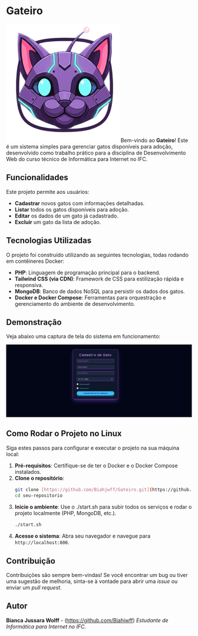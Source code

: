 # Gateiro

![Logo do Projeto](./img/Logo_Gateiro.png) 
Bem-vindo ao **Gateiro**! Este é um sistema simples para gerenciar gatos disponíveis para adoção, desenvolvido como trabalho prático para a disciplina de Desenvolvimento Web do curso técnico de Informática para Internet no IFC.

## Funcionalidades

Este projeto permite aos usuários:

* **Cadastrar** novos gatos com informações detalhadas.
* **Listar** todos os gatos disponíveis para adoção.
* **Editar** os dados de um gato já cadastrado.
* **Excluir** um gato da lista de adoção.

## Tecnologias Utilizadas

O projeto foi construído utilizando as seguintes tecnologias, todas rodando em contêineres Docker:

* **PHP**: Linguagem de programação principal para o backend.
* **Tailwind CSS (via CDN)**: Framework de CSS para estilização rápida e responsiva.
* **MongoDB**: Banco de dados NoSQL para persistir os dados dos gatos.
* **Docker e Docker Compose**: Ferramentas para orquestração e gerenciamento do ambiente de desenvolvimento.

## Demonstração

Veja abaixo uma captura de tela do sistema em funcionamento:

![Captura de Tela do Sistema](./img/Cadastro_gateiro.png)

## Como Rodar o Projeto no Linux

Siga estes passos para configurar e executar o projeto na sua máquina local:

1.  **Pré-requisitos**: Certifique-se de ter o Docker e o Docker Compose instalados.
2.  **Clone o repositório**:
    ```bash
    git clone [https://github.com/Biahjwff/Gateiro.git](https://github.com/Biahjwff/Gateiro.git)
    cd seu-repositorio
    ```
3.  **Inicie o ambiente**: Use o ./start.sh para subir todos os serviços e rodar o projeto localmente (PHP, MongoDB, etc.).
    ```bash
    ./start.sh
    ```
4.  **Acesse o sistema**: Abra seu navegador e navegue para `http://localhost:800`.

## Contribuição

Contribuições são sempre bem-vindas! Se você encontrar um bug ou tiver uma sugestão de melhoria, sinta-se à vontade para abrir uma *issue* ou enviar um *pull request*.

## Autor

**Bianca Jussara Wolff** - (https://github.com/Biahjwff)
*Estudante de Informática para Internet no IFC.*
